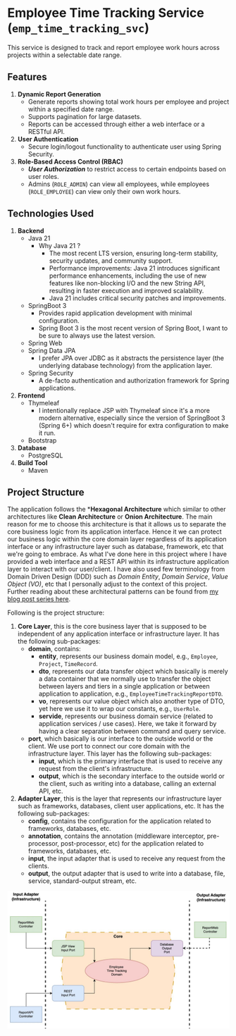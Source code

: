 # Employee Time Tracking Service (`emp_time_tracking_svc`)

This service is designed to track and report employee work hours across projects within a selectable date range.

## Features

1. **Dynamic Report Generation**
   - Generate reports showing total work hours per employee and project within a specified date range.
   - Supports pagination for large datasets.
   - Reports can be accessed through either a web interface or a RESTful API.
2. **User Authentication**
   - Secure login/logout functionality to authenticate user using Spring Security. 
3. **Role-Based Access Control (RBAC)**
   - ***User Authorization*** to restrict access to certain endpoints based on user roles.
   - Admins (`ROLE_ADMIN`) can view all employees, while employees (`ROLE_EMPLOYEE`) can view only their own work hours.

## Technologies Used

1. **Backend**
   - Java 21
       - Why Java 21 ?
           - The most recent LTS version, ensuring long-term stability, security updates, and community support.
           - Performance improvements: Java 21 introduces significant performance enhancements, including the use of new features like non-blocking I/O and the new String API, resulting in faster execution and improved scalability.
           - Java 21 includes critical security patches and improvements.
   - SpringBoot 3
       - Provides rapid application development with minimal configuration.
       - Spring Boot 3 is the most recent version of Spring Boot, I want to be sure to always use the latest version.
   - Spring Web
   - Spring Data JPA
       - I prefer JPA over JDBC as it abstracts the persistence layer (the underlying database technology) from the application layer.
   - Spring Security
       - A de-facto authentication and authorization framework for Spring applications.
2. **Frontend**
   - Thymeleaf
       - I intentionally replace JSP with Thymeleaf since it's a more modern alternative, especially since the version of SpringBoot 3 (Spring 6+) which doesn't require for extra configuration to make it run. 
   - Bootstrap
3. **Database**
   - PostgreSQL
4. **Build Tool**
   - Maven

## Project Structure

The application follows the ***Hexagonal Architecture** which similar to other architectures like **Clean Architecture** or **Onion Architecture**.
The main reason for me to choose this architecture is that it allows us to separate the core business logic from its application interface. 
Hence it we can protect our business logic within the core domain layer regardless of its application interface or any infrastructure layer 
such as database, framework, etc that we're going to embrace. 
As what I've done here in this project where I have provided a web interface and a REST API within its infrastructure application layer to interact with our user/client.
I have also used few terminology from Domain Driven Design (DDD) such as *Domain Entity*, *Domain Service*, *Value Object (VO)*, etc that I personally adjust to the context of this project.
Further reading about these architectural patterns can be found from [my blog post series here](https://blog.yauritux.link/ddd-part-i-introduction-cabab1d2e27d).

Following is the project structure:
1. **Core Layer**, this is the core business layer that is supposed to be independent of any application interface or infrastructure layer. It has the following sub-packages:
   - **domain**, contains:
       - **entity**, represents our business domain model, e.g., `Employee`, `Project`, `TimeRecord`.
       - **dto**, represents our data transfer object which basically is merely a data container that we normally use to transfer the object between layers and tiers in a single application or between application to application, e.g., `EmployeeTimeTrackingReportDTO`.
       - **vo**, represents our value object which also another type of DTO, yet here we use it to wrap our constants, e.g., `UserRole`.
       - **servide**, represents our business domain service (related to application services / use cases). Here, we take it forward by having a clear separation between command and query service.
   - **port**, which basically is our interface to the outside world or the client. We use port to connect our core domain with the infrastructure layer. This layer has the following sub-packages:
       - **input**, which is the primary interface that is used to receive any request from the client's infrastructure.
       - **output**, which is the secondary interface to the outside world or the client, such as writing into a database, calling an external API, etc.
2. **Adapter Layer**, this is the layer that represents our infrastructure layer such as frameworks, databases, client user applications, etc. It has the following sub-packages:
   - **config**, contains the configuration for the application related to frameworks, databases, etc.
   - **annotation**, contains the annotation (middleware interceptor, pre-processor, post-processor, etc) for the application related to frameworks, databases, etc.
   - **input**, the input adapter that is used to receive any request from the clients.
   - **output**, the output adapter that is used to write into a database, file, service, standard-output stream, etc.

![Code Architecture](./xphr-hexagonal.jpg)